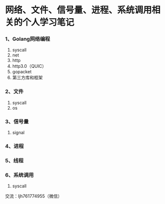 # 网络、文件、信号量、进程、系统调用相关的个人学习笔记

### 1、Golang网络编程
1. syscall
2. net
3. http
1. http3.0（QUIC）
4. gopacket
5. 第三方库和框架
### 2、文件
1. syscall
2. os
### 3、信号量
1. signal
### 4、进程
### 5、线程
### 6、系统调用
1. syscall


交流：ljh761774955（微信）
